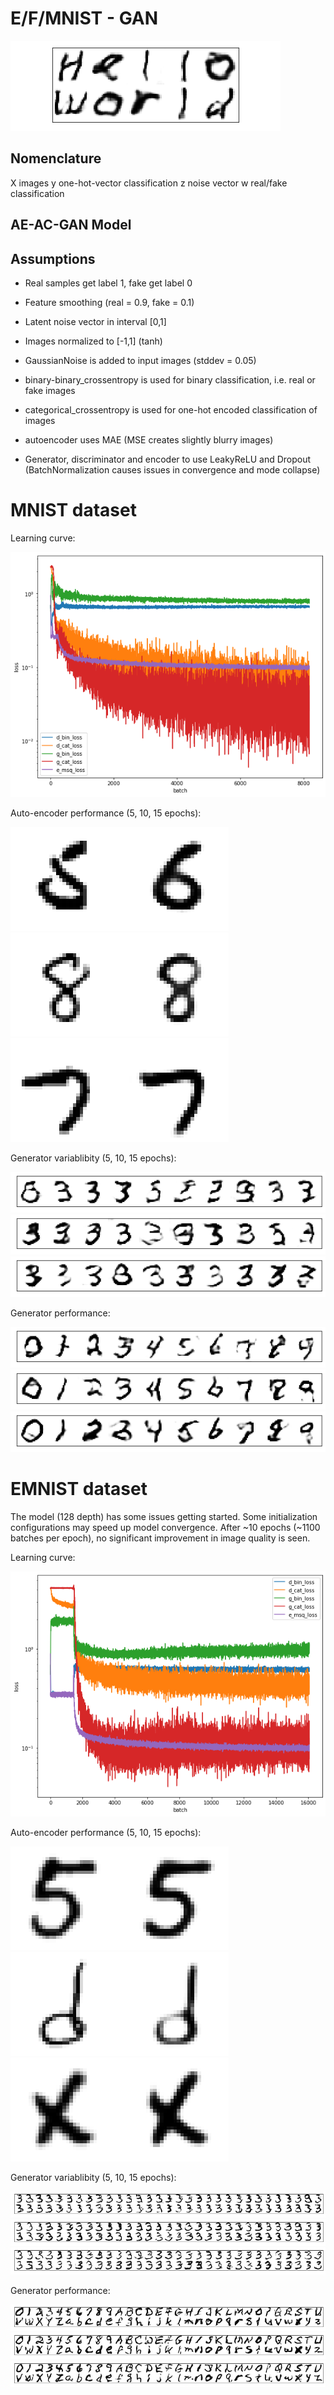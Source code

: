 # E/F/MNIST - GAN

![Hello World](img/HelloWorld.png)

## Nomenclature

X     images
y     one-hot-vector classification
z     noise vector
w     real/fake classification

## AE-AC-GAN Model

## Assumptions

* Real samples get label 1, fake get label 0
* Feature smoothing (real = 0.9, fake = 0.1)
* Latent noise vector in interval [0,1]
* Images normalized to [-1,1] (tanh)
* GaussianNoise is added to input images (stddev = 0.05)

* binary-binary_crossentropy is used for binary classification, i.e. real or fake images
* categorical_crossentropy is used for one-hot encoded classification of images

* autoencoder uses MAE (MSE creates slightly blurry images)

* Generator, discriminator and encoder to use LeakyReLU and Dropout (BatchNormalization causes issues in convergence and mode collapse)

# MNIST dataset

Learning curve:

![MNIST loss](img/mnist-loss.png)

Auto-encoder performance (5, 10, 15 epochs):

![epoch autoencoder 5](img/mnist-ae-5.png)
![epoch autoencoder 10](img/mnist-ae-10.png)
![epoch autoencoder 15](img/mnist-ae-15.png)

Generator variablibity (5, 10, 15 epochs):

![epoch generator 5](img/mnist-gen-var-5.png)
![epoch generator 10](img/mnist-gen-var-10.png)
![epoch generator 15](img/mnist-gen-var-15.png)

Generator performance:

![epoch generator 5](img/mnist-gen-5.png)
![epoch generator 10](img/mnist-gen-10.png)
![epoch generator 15](img/mnist-gen-15.png)

# EMNIST dataset

The model (128 depth) has some issues getting started. Some initialization configurations may speed up model convergence. After ~10 epochs (~1100 batches per epoch), no significant improvement in image quality is seen.

Learning curve:

![EMNIST loss](img/emnist-loss.png)

Auto-encoder performance (5, 10, 15 epochs):

![epoch autoencoder 5](img/emnist-ae-5.png)
![epoch autoencoder 10](img/emnist-ae-10.png)
![epoch autoencoder 15](img/emnist-ae-15.png)

Generator variablibity (5, 10, 15 epochs):

![epoch generator 5](img/emnist-gen-var-5.png)
![epoch generator 10](img/emnist-gen-var-10.png)
![epoch generator 15](img/emnist-gen-var-15.png)

Generator performance:

![epoch generator 5](img/emnist-gen-5.png)
![epoch generator 10](img/emnist-gen-10.png)
![epoch generator 15](img/emnist-gen-15.png)
